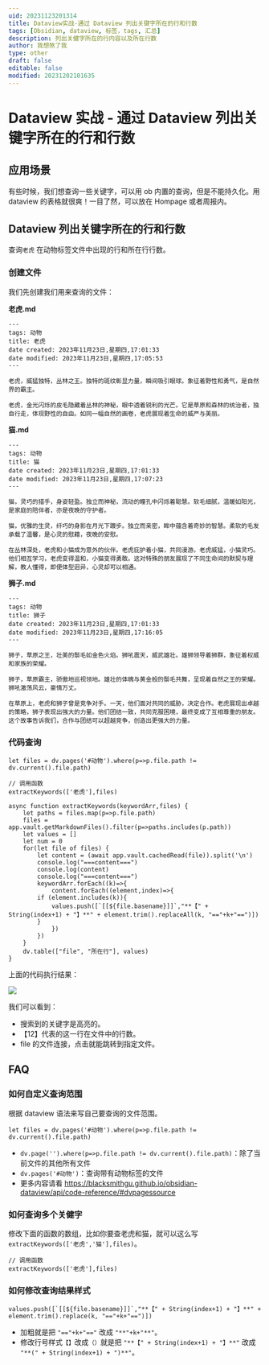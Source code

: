 ```yaml
---
uid: 20231123201314
title: Dataview实战-通过 Dataview 列出关键字所在的行和行数
tags: [Obsidian, dataview, 标签，tags, 汇总]
description: 列出关健字所在的行内容以及所在行数
author: 我想煞了我
type: other
draft: false
editable: false
modified: 20231202101635
---
```


# Dataview 实战 - 通过 Dataview 列出关键字所在的行和行数

## 应用场景

有些时候，我们想查询一些关键字，可以用 ob 内置的查询，但是不能持久化。用 dataview 的表格就很爽！一目了然，可以放在 Hompage 或者周报内。

## Dataview 列出关键字所在的行和行数

查询`老虎` 在动物标签文件中出现的行和所在行行数。

### 创建文件

我们先创建我们用来查询的文件：

**老虎.md**

```
---
tags: 动物
title: 老虎
date created: 2023年11月23日,星期四,17:01:33
date modified: 2023年11月23日,星期四,17:05:53
---

老虎，威猛独特，丛林之王。独特的斑纹彰显力量，瞬间吸引眼球。象征着野性和勇气，是自然界的霸主。

老虎，金光闪烁的皮毛隐藏着丛林的神秘，眼中透着锐利的光芒。它是草原和森林的统治者，独自行走，体现野性的自由。如同一幅自然的画卷，老虎展现着生命的威严与美丽。
```

**猫.md**

```
---
tags: 动物
title: 猫
date created: 2023年11月23日,星期四,17:01:33
date modified: 2023年11月23日,星期四,17:07:23
---

猫，灵巧的猎手，身姿轻盈。独立而神秘，流动的瞳孔中闪烁着聪慧。软毛细腻，温暖如阳光，是家庭的陪伴者，亦是夜晚的守护者。

猫，优雅的生灵，纤巧的身影在月光下踱步。独立而亲密，眸中蕴含着奇妙的智慧。柔软的毛发承载了温馨，是心灵的慰藉，夜晚的安慰。

在丛林深处，老虎和小猫成为意外的伙伴。老虎庇护着小猫，共同漫游。老虎威猛，小猫灵巧。他们相互学习，老虎变得温和，小猫变得勇敢。这对特殊的朋友展现了不同生命间的默契与理解，教人懂得，即便体型迥异，心灵却可以相通。
```

**狮子.md**

```
---
tags: 动物
title: 狮子
date created: 2023年11月23日,星期四,17:01:33
date modified: 2023年11月23日,星期四,17:16:05
---

狮子，草原之王，壮美的鬃毛如金色火焰。狮吼震天，威武雄壮。雄狮领导着狮群，象征着权威和家族的荣耀。

狮子，草原霸主，骄傲地巡视领地。雄壮的体魄与黄金般的鬃毛共舞，呈现着自然之王的荣耀。狮吼激荡风云，豪情万丈。

在草原上，老虎和狮子曾是竞争对手。一天，他们面对共同的威胁，决定合作。老虎展现出卓越的策略，狮子表现出强大的力量。他们团结一致，共同克服困境，最终变成了互相尊重的朋友。这个故事告诉我们，合作与团结可以超越竞争，创造出更强大的力量。
```

### 代码查询

```
let files = dv.pages('#动物').where(p=>p.file.path != dv.current().file.path)

// 调用函数
extractKeywords(['老虎'],files)

async function extractKeywords(keywordArr,files) {
	let paths = files.map(p=>p.file.path)
	files = app.vault.getMarkdownFiles().filter(p=>paths.includes(p.path))
	let values = []
	let num = 0
	for(let file of files) {
		let content = (await app.vault.cachedRead(file)).split('\n')
		console.log("===content===")
		console.log(content)
		console.log("===content===")
		keywordArr.forEach((k)=>{
			content.forEach((element,index)=>{
      	if (element.includes(k)){
      		values.push([`[[${file.basename}]]`,"**【" + String(index+1) + "】**" + element.trim().replaceAll(k, "=="+k+"==")])
      	}
			})
		})
	}
	dv.table(["file", "所在行"], values)
}
```

上面的代码执行结果：

![](https://cdn.pkmer.cn/images/202312021806167.bmp!pkmer)

我们可以看到：

- 搜索到的关键字是高亮的。
- 【12】代表的这一行在文件中的行数。
- file 的文件连接，点击就能跳转到指定文件。

## FAQ

### 如何自定义查询范围

根据 dataview 语法来写自己要查询的文件范围。

```
let files = dv.pages('#动物').where(p=>p.file.path != dv.current().file.path)
```

- `dv.page('').where(p=>p.file.path != dv.current().file.path)`：除了当前文件的其他所有文件
- `dv.pages('#动物')`：查询带有动物标签的文件
- 更多内容请看 https://blacksmithgu.github.io/obsidian-dataview/api/code-reference/#dvpagessource

### 如何查询多个关健字

修改下面的函数的数组，比如你要查老虎和猫，就可以这么写 `extractKeywords(['老虎','猫'],files)`。

```
// 调用函数
extractKeywords(['老虎'],files)
```

### 如何修改查询结果样式

```
values.push([`[[${file.basename}]]`,"**【" + String(index+1) + "】**" + element.trim().replace(k, "=="+k+"==")])
```

- 加粗就是把 `"=="+k+"=="` 改成 `"**"+k+"**"`。
- 修改行号样式`【】`改成`（）`就是把 `"**【" + String(index+1) + "】**"` 改成 `"**(" + String(index+1) + ")**"`。
